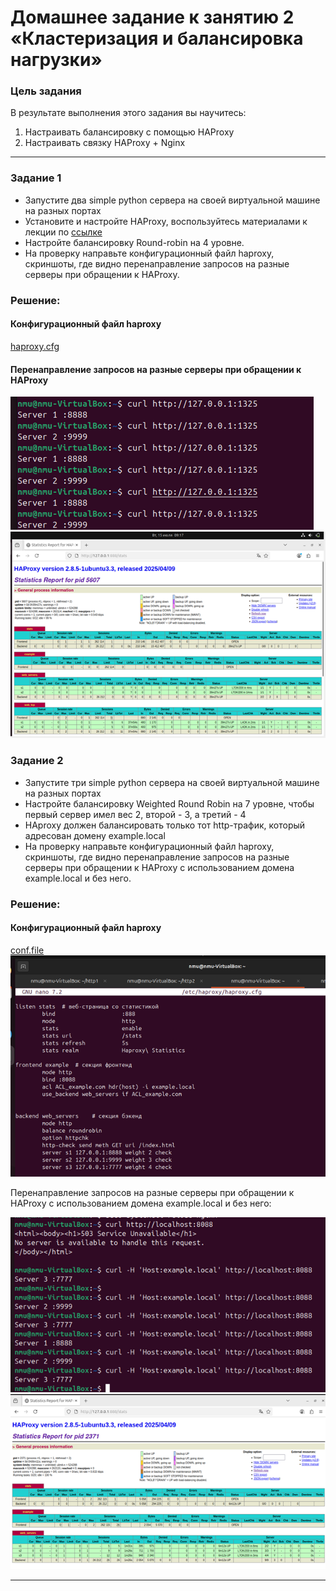 # Домашнее задание к занятию 2 «Кластеризация и балансировка нагрузки»

### Цель задания
В результате выполнения этого задания вы научитесь:
1. Настраивать балансировку с помощью HAProxy
2. Настраивать связку HAProxy + Nginx

------


### Задание 1
- Запустите два simple python сервера на своей виртуальной машине на разных портах
- Установите и настройте HAProxy, воспользуйтесь материалами к лекции по [ссылке](2/)
- Настройте балансировку Round-robin на 4 уровне.
- На проверку направьте конфигурационный файл haproxy, скриншоты, где видно перенаправление запросов на разные серверы при обращении к HAProxy.

### Решение:
#### Конфигурационный файл haproxy
[haproxy.cfg](https://github.com/Mikhalkevich-N/Clustering-and-load-balancing/blob/main/haproxy.cfg)

#### Перенаправление запросов на разные серверы при обращении к HAProxy
![png](image.png)
![png](image-1.png)


### Задание 2
- Запустите три simple python сервера на своей виртуальной машине на разных портах
- Настройте балансировку Weighted Round Robin на 7 уровне, чтобы первый сервер имел вес 2, второй - 3, а третий - 4
- HAproxy должен балансировать только тот http-трафик, который адресован домену example.local
- На проверку направьте конфигурационный файл haproxy, скриншоты, где видно перенаправление запросов на разные серверы при обращении к HAProxy c использованием домена example.local и без него.

### Решение:
#### Конфигурационный файл haproxy
[conf.file](https://github.com/Mikhalkevich-N/Clustering-and-load-balancing/blob/main/haproxy2.cfg)
![png](image-2.png)

Перенаправление запросов на разные серверы при обращении к HAProxy с использованием домена example.local и без него:

![png](image-3.png)
![png](image-4.png)

---
